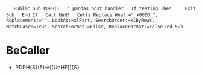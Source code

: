 &nbsp;&nbsp;&nbsp;&nbsp;
`Public Sub PDPH()`
&nbsp;&nbsp;&nbsp;&nbsp;`' pandas post handler`
&nbsp;&nbsp;&nbsp;&nbsp;`If testing Then`
&nbsp;&nbsp;&nbsp;&nbsp;&nbsp;&nbsp;&nbsp;&nbsp;`Exit Sub`
&nbsp;&nbsp;&nbsp;&nbsp;`End If`
&nbsp;&nbsp;&nbsp;&nbsp;`Call `[`UnHF`](UnHF)
&nbsp;&nbsp;&nbsp;&nbsp;`Cells.Replace What:="_x000D_", Replacement:="", LookAt:=xlPart, SearchOrder:=xlByRows, MatchCase:=True, SearchFormat:=False, ReplaceFormat:=False`
`End Sub`


# BeCaller
- PDPH{S}(5)->[[UnHF]]{S}

